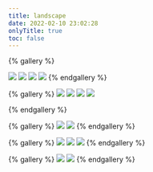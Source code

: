 ```yaml
---
title: landscape
date: 2022-02-10 23:02:28
onlyTitle: true
toc: false
---
```


{% gallery %}
<!-- https://github.com/heelaine/PersonalSource/blob/f5e4d1c214008b5f512db1e52b72c2b7c86c483f/img/line1_1.jpg
https://github.com/heelaine/PersonalSource/blob/f5e4d1c214008b5f512db1e52b72c2b7c86c483f/img/line1_1.jpg -->
<!-- https://cdn.jsdelivr.net/gh/heelaine/PersonalSource/img/line1_1.jpg -->
![](https://cdn.jsdelivr.net/gh/heelaine/PersonalSource@10ee6394d2ca9d67e44816fe0dbb6411ba5d93ff/2022/02/20/b18e49e7152c51b53795256acde82d9e.png)
![](https://cdn.jsdelivr.net/gh/heelaine/PersonalSource/img/line1_1.jpg)
![](https://cdn.jsdelivr.net/gh/heelaine/PersonalSource/img/line1_2.jpg)
![](https://cdn.jsdelivr.net/gh/heelaine/PersonalSource/img/line1_3.jpg)
{% endgallery %}

{% gallery %}
![](https://cdn.jsdelivr.net/gh/heelaine/PersonalSource/img/line2_1.jpg)
![](https://cdn.jsdelivr.net/gh/heelaine/PersonalSource/img/line2_2.jpg)
![](https://cdn.jsdelivr.net/gh/heelaine/PersonalSource/img/line2_3.jpg)
![](https://cdn.jsdelivr.net/gh/heelaine/PersonalSource/img/line2_4.jpg)

{% endgallery %}

{% gallery %}
![](https://cdn.jsdelivr.net/gh/heelaine/PersonalSource/img/line3_1.jpg)
![](https://cdn.jsdelivr.net/gh/heelaine/PersonalSource/img/line3_2.jpg)
{% endgallery %}

{% gallery %}
![](https://cdn.jsdelivr.net/gh/heelaine/PersonalSource/img/line4_1.jpg)
![](https://cdn.jsdelivr.net/gh/heelaine/PersonalSource/img/line4_2.jpg)
![](https://cdn.jsdelivr.net/gh/heelaine/PersonalSource/img/line4_3.jpg)
{% endgallery %}

{% gallery %}
![](https://cdn.jsdelivr.net/gh/heelaine/PersonalSource/img/line5_1.jpg)
![](https://cdn.jsdelivr.net/gh/heelaine/PersonalSource/img/line5_2.jpg)
{% endgallery %}





